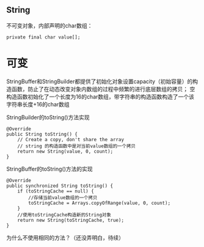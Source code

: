 ## String 

不可变对象，内部声明的char数组：

```
private final char value[];
```

# 可变

StringBuffer和StringBuilder都提供了初始化对象设置capacity（初始容量）的构造函数，防止了在动态改变对象内数组的过程中频繁的进行底层数组的拷贝；
空构造函数初始化了一个长度为16的char数组，带字符串的构造函数构造了一个该字符串长度+16的char数组

StringBuilder的toString()方法实现

```
@Override
public String toString() {
    // Create a copy, don't share the array
    // string 的构造函数中是对当前value数组的一个拷贝
    return new String(value, 0, count);
}
```

StringBuffer的toString()方法的实现

```
@Override
public synchronized String toString() {
    if (toStringCache == null) {
        //存储当前value数组的一个拷贝
        toStringCache = Arrays.copyOfRange(value, 0, count);
    }
    //使用toStringCache构造新的String对象
    return new String(toStringCache, true);
}
```

为什么不使用相同的方法？（还没弄明白，待续）
